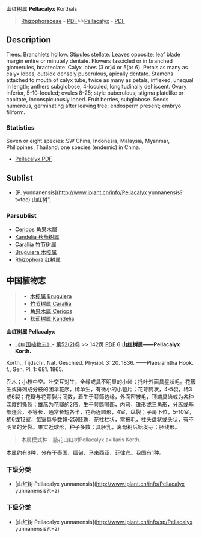 山红树属 **Pellacalyx** Korthals

> [Rhizophoraceae](http://www.iplant.cn/info/Rhizophoraceae?t=foc) - [PDF](http://www.iplant.cn/foc/pdf/Rhizophoraceae.pdf)>>[Pellacalyx](http://www.iplant.cn/info/Pellacalyx?t=foc) - [PDF](http://www.iplant.cn/foc/pdf/Pellacalyx.pdf)

## Description

Trees. Branchlets hollow. Stipules stellate. Leaves opposite; leaf blade margin entire or minutely dentate. Flowers fascicled or in branched glomerules, bracteolate. Calyx lobes (3 or)4 or 5(or 6). Petals as many as calyx lobes, outside densely puberulous, apically dentate. Stamens attached to mouth of calyx tube, twice as many as petals, inflexed, unequal in length; anthers subglobose, 4-loculed, longitudinally dehiscent. Ovary inferior, 5-10-loculed; ovules 8-25; style puberulous; stigma platelike or capitate, inconspicuously lobed. Fruit berries, subglobose. Seeds numerous, germinating after leaving tree; endosperm present; embryo filiform.

### Statistics
Seven or eight species: SW China, Indonesia, Malaysia, Myanmar, Philippines, Thailand; one species (endemic) in China.

* [Pellacalyx.PDF](http://www.iplant.cn/foc/pdf/Pellacalyx.pdf)

## Sublist

* [P.  yunnanensis](http://www.iplant.cn/info/Pellacalyx yunnanensis?t=foc) 山红树",

### Parsublist

* [Ceriops  角果木属](http://www.iplant.cn/info/Ceriops?t=foc)
* [Kandelia  秋茄树属](http://www.iplant.cn/info/Kandelia?t=foc)
* [Carallia  竹节树属](http://www.iplant.cn/info/Carallia?t=foc)
* [Bruguiera  木榄属](http://www.iplant.cn/info/Bruguiera?t=foc)
* [Rhizophora  红树属](http://www.iplant.cn/info/Rhizophora?t=foc)

## 中国植物志

> * [木榄属  Bruguiera](Bruguiera-木榄属.md)
> * [竹节树属  Carallia](Carallia-竹节树属.md)
> * [角果木属  Ceriops](Ceriops-角果木属.md)
> * [秋茄树属  Kandelia](http://www.iplant.cn/info/Kandelia?t=z)

**山红树属 Pellacalyx**

* [《中国植物志》](http://www.iplant.cn/frps)- [第52(2)卷](http://www.iplant.cn/frps/vol/52(2)) >> 142页 [PDF](http://www.iplant.cn/frps/pdf/52(2)/142y.pdf)
**6.山红树属——Pellacalyx Korth.**

Korth., Tijdschr. Nat. Geschied. Physiol. 3: 20. 1836. ——Plaesiarntha Hook. f., Gen. Pl. 1: 681. 1865.

乔木；小枝中空。叶交互对生，全缘或具不明显的小齿；托叶外面具星状毛。花簇生或排列成分枝的团伞花序，稀单生，有微小的小苞片；花萼筒状，4-5裂，稀3或6裂；花瓣与花萼裂片同数，着生于萼筒边缘，外面密被毛，顶端具齿或为各种深度的撕裂；雄蕊为花瓣的2倍，生于萼筒喉部，内弯，锥形或三角形，分离或基部连合，不等长，通常长短各半，花药近圆形，4室，纵裂；子房下位，5-10室，稀6或12室，每室具多数(8-25)胚珠，花柱柱状，常被毛，柱头盘状或头状，有不明显的分裂。果实近球形，种子多数；具胚乳，离母树后始发芽；胚线形。

> 本属模式种：腋花山红树Pellacalyx axillaris Korth.

本属约有8种，分布于泰国、缅甸、马来西亚、菲律宾。我国有1种。

### 下级分类
* [山红树  Pellacalyx yunnanensis](http://www.iplant.cn/info/Pellacalyx yunnanensis?t=z)

### 下级分类
* [山红树  Pellacalyx yunnanensis](http://www.iplant.cn/info/sp/Pellacalyx yunnanensis?t=z)
